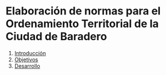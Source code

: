 # Elaboración de normas para el Ordenamiento Territorial de la Ciudad de Baradero

1. [Introducción](intro.md)
2. [Objetivos](objetivos.md)
3. [Desarrollo](desarrollo.md)
